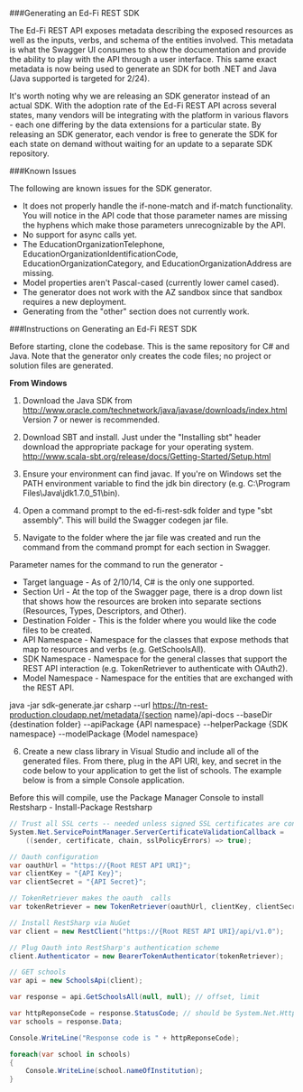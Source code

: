 ###Generating an Ed-Fi REST SDK

The Ed-Fi REST API exposes metadata describing the exposed resources as well as the inputs, verbs, and schema of the entities involved. This metadata is what the Swagger UI consumes to show the documentation and provide the ability to play with the API through a user interface. This same exact metadata is now being used to generate an SDK for both .NET and Java (Java supported is targeted for 2/24).

It's worth noting why we are releasing an SDK generator instead of an actual SDK. With the adoption rate of the Ed-Fi REST API across several states, many vendors will be integrating with the platform in various flavors - each one differing by the data extensions for a particular state. By releasing an SDK generator, each vendor is free to generate the SDK for each state on demand without waiting for an update to a separate SDK repository.

###Known Issues

The following are known issues for the SDK generator.

* It does not properly handle the if-none-match and if-match functionality. You will notice in the API code that those parameter names are missing the hyphens which make those parameters unrecognizable by the API.
* No support for async calls yet.
* The EducationOrganizationTelephone, EducationOrganizationIdentificationCode, EducationOrganizationCategory, and EducationOrganizationAddress are missing.
* Model properties aren't Pascal-cased (currently lower camel cased).
* The generator does not work with the AZ sandbox since that sandbox requires a new deployment.
* Generating from the "other" section does not currently work.

###Instructions on Generating an Ed-Fi REST SDK

Before starting, clone the codebase. This is the same repository for C# and Java. Note that the generator only creates the code files; no project or solution files are generated.

**From Windows**

1) Download the Java SDK from http://www.oracle.com/technetwork/java/javase/downloads/index.html Version 7 or newer is recommended.

2) Download SBT and install. Just under the "Installing sbt" header download the appropriate package for your operating system. http://www.scala-sbt.org/release/docs/Getting-Started/Setup.html

3) Ensure your environment can find javac. If you're on Windows set the PATH environment variable to find the jdk bin directory (e.g. C:\Program Files\Java\jdk1.7.0_51\bin).

4) Open a command prompt to the ed-fi-rest-sdk folder and type "sbt assembly". This will build the Swagger codegen jar file.

5) Navigate to the folder where the jar file was created and run the command from the command prompt for each section in Swagger.

Parameter names for the command to run the generator -

* Target language - As of 2/10/14, C# is the only one supported.
* Section Url - At the top of the Swagger page, there is a drop down list that shows how the resources are broken into separate sections (Resources, Types, Descriptors, and Other).
* Destination Folder - This is the folder where you would like the code files to be created.
* API Namespace - Namespace for the classes that expose methods that map to resources and verbs (e.g. GetSchoolsAll).
* SDK Namespace - Namespace for the general classes that support the REST API interaction (e.g. TokenRetriever to authenticate with OAuth2).
* Model Namespace - Namespace for the entities that are exchanged with the REST API.

java -jar sdk-generate.jar csharp --url https://tn-rest-production.cloudapp.net/metadata/{section name}/api-docs --baseDir {destination folder} --apiPackage {API namespace} --helperPackage {SDK namespace} --modelPackage {Model namespace}

6) Create a new class library in Visual Studio and include all of the generated files. From there, plug in the API URI, key, and secret in the code below to your application to get the list of schools. The example below is from a simple Console application.

Before this will compile, use the Package Manager Console to install Restsharp - Install-Package Restsharp

```C#
// Trust all SSL certs -- needed unless signed SSL certificates are configured.
System.Net.ServicePointManager.ServerCertificateValidationCallback =
    ((sender, certificate, chain, sslPolicyErrors) => true);

// Oauth configuration
var oauthUrl = "https://{Root REST API URI}";
var clientKey = "{API Key}";
var clientSecret = "{API Secret}";

// TokenRetriever makes the oauth  calls
var tokenRetriever = new TokenRetriever(oauthUrl, clientKey, clientSecret);

// Install RestSharp via NuGet
var client = new RestClient("https://{Root REST API URI}/api/v1.0");

// Plug Oauth into RestSharp's authentication scheme
client.Authenticator = new BearerTokenAuthenticator(tokenRetriever);

// GET schools
var api = new SchoolsApi(client);

var response = api.GetSchoolsAll(null, null); // offset, limit

var httpReponseCode = response.StatusCode; // should be System.Net.HttpStatusCode.OK
var schools = response.Data;

Console.WriteLine("Response code is " + httpReponseCode);

foreach(var school in schools)
{
    Console.WriteLine(school.nameOfInstitution);
}
```
